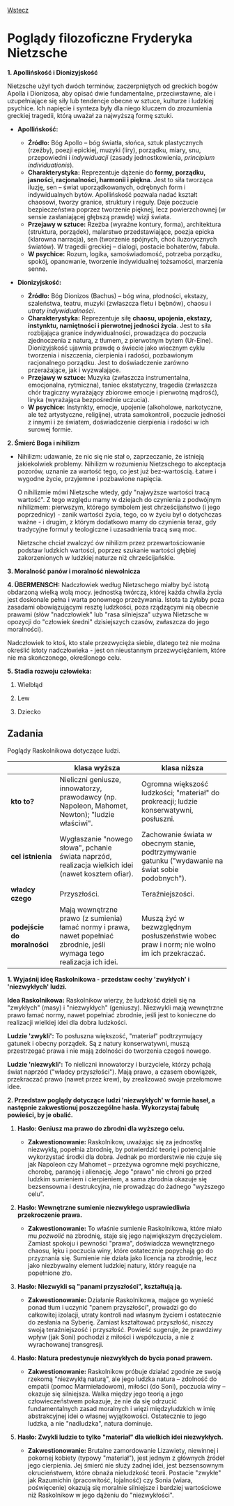 [Wstecz](../polski.md)

# Poglądy filozoficzne Fryderyka Nietzsche

**1. Apollińskość i Dionizyjskość**

Nietzsche użył tych dwóch terminów, zaczerpniętych od greckich bogów Apolla i Dionizosa, aby opisać dwie fundamentalne, przeciwstawne, ale i uzupełniające się siły lub tendencje obecne w sztuce, kulturze i ludzkiej psychice. Ich napięcie i synteza były dla niego kluczem do zrozumienia greckiej tragedii, którą uważał za najwyższą formę sztuki.

-   **Apollińskość:**

    -   **Źródło:** Bóg Apollo – bóg światła, słońca, sztuk plastycznych (rzeźby), poezji epickiej, muzyki (liry), porządku, miary, snu, przepowiedni i _indywiduacji_ (zasady jednostkowienia, _principium individuationis_).
    -   **Charakterystyka:** Reprezentuje dążenie do **formy, porządku, jasności, racjonalności, harmonii i piękna**. Jest to siła tworząca iluzję, sen – świat uporządkowanych, odrębnych form i indywidualnych bytów. Apollińskość pozwala nadać kształt chaosowi, tworzy granice, struktury i reguły. Daje poczucie bezpieczeństwa poprzez tworzenie pięknej, lecz powierzchownej (w sensie zasłaniającej głębszą prawdę) wizji świata.
    -   **Przejawy w sztuce:** Rzeźba (wyraźne kontury, forma), architektura (struktura, porządek), malarstwo przedstawiające, poezja epicka (klarowna narracja), sen (tworzenie spójnych, choć iluzorycznych światów). W tragedii greckiej – dialogi, postacie bohaterów, fabuła.
    -   **W psychice:** Rozum, logika, samoświadomość, potrzeba porządku, spokój, opanowanie, tworzenie indywidualnej tożsamości, marzenia senne.

-   **Dionizyjskość:**
    -   **Źródło:** Bóg Dionizos (Bachus) – bóg wina, płodności, ekstazy, szaleństwa, teatru, muzyki (zwłaszcza fletu i bębnów), chaosu i _utraty indywidualności_.
    -   **Charakterystyka:** Reprezentuje siłę **chaosu, upojenia, ekstazy, instynktu, namiętności i pierwotnej jedności życia**. Jest to siła rozbijająca granice indywidualności, prowadząca do poczucia zjednoczenia z naturą, z tłumem, z pierwotnym bytem (Ur-Eine). Dionizyjskość ujawnia prawdę o świecie jako wiecznym cyklu tworzenia i niszczenia, cierpienia i radości, pozbawionym racjonalnego porządku. Jest to doświadczenie zarówno przerażające, jak i wyzwalające.
    -   **Przejawy w sztuce:** Muzyka (zwłaszcza instrumentalna, emocjonalna, rytmiczna), taniec ekstatyczny, tragedia (zwłaszcza chór tragiczny wyrażający zbiorowe emocje i pierwotną mądrość), liryka (wyrażająca bezpośrednie uczucia).
    -   **W psychice:** Instynkty, emocje, upojenie (alkoholowe, narkotyczne, ale też artystyczne, religijne), utrata samokontroli, poczucie jedności z innymi i ze światem, doświadczenie cierpienia i radości w ich surowej formie.

**2. Śmierć Boga i nihilizm**

-   Nihilizm: udawanie, że nic się nie stał o, zaprzeczanie, że istnieją jakiekolwiek problemy. Nihilizm w rozumieniu Nietzschego to akceptacja pozorów, uznanie za wartość tego, co jest już bez-wartością. Łatwe i wygodne życie, przyjemne i pozbawione napięcia.

    O nihilizmie mówi Nietzsche wtedy, gdy "najwyższe wartości tracą wartość". Z tego względu mamy w dziejach do czynienia z podwójnym nihilizmem: pierwszym, którego symbolem jest chrześcijaństwo (i jego poprzednicy) - zanik wartości życia, tego, co w życiu był o dotychczas ważne - i drugim, z którym dodatkowo mamy do czynienia teraz, gdy tradycyjne formuł y teologiczne i uzasadnienia tracą swą moc.

    Nietzsche chciał zwalczyć ów nihilizm przez przewartościowanie podstaw ludzkich wartości, poprzez szukanie wartości głębiej zakorzenionych w ludzkiej naturze niż chrześcijańskie.

**3. Moralność panów i moralność niewolnicza**

**4. ÜBERMENSCH:** Nadczłowiek według Nietzschego miałby być istotą obdarzoną wielką wolą mocy. jednostką twórczą, której każda chwila życia jest doskonale pełna i warta ponownego przeżywania. Istota ta żyłaby poza zasadami obowiązującymi resztę ludzkości, poza rządzącymi nią obecnie prawami (słów "nadczłowiek" lub "rasa silniejsza" używa Nietzsche w opozycji do "człowiek średni" dzisiejszych czasów, zwłaszcza do jego moralności).

Nadczłowiek to ktoś, kto stale przezwycięża siebie, dlatego też nie można określić istoty nadczłowieka - jest on nieustannym przezwyciężaniem, które nie ma skończonego, określonego celu.

**5. Stadia rozwoju człowieka:**

1. Wielbłąd

2. Lew

3. Dziecko

## Zadania

Poglądy Raskolnikowa dotyczące ludzi.

|                             | klasa wyższa                                                                                                             | klasa niższa                                                                                       |
| --------------------------- | ------------------------------------------------------------------------------------------------------------------------ | -------------------------------------------------------------------------------------------------- |
| **kto to?**                 | Nieliczni geniusze, innowatorzy, prawodawcy (np. Napoleon, Mahomet, Newton); "ludzie właściwi".                          | Ogromna większość ludzkości; "materiał" do prokreacji; ludzie konserwatywni, posłuszni.            |
| **cel istnienia**           | Wygłaszanie "nowego słowa", pchanie świata naprzód, realizacja wielkich idei (nawet kosztem ofiar).                      | Zachowanie świata w obecnym stanie, podtrzymywanie gatunku ("wydawanie na świat sobie podobnych"). |
| **władcy czego**            | Przyszłości.                                                                                                             | Teraźniejszości.                                                                                   |
| **podejście do moralności** | Mają wewnętrzne prawo (z sumienia) łamać normy i prawa, nawet popełniać zbrodnie, jeśli wymaga tego realizacja ich idei. | Muszą żyć w bezwzględnym posłuszeństwie wobec praw i norm; nie wolno im ich przekraczać.           |

**1. Wyjaśnij ideę Raskolnikowa - przedstaw cechy 'zwykłych' i 'niezwykłych' ludzi.**

**Idea Raskolnikowa:** Raskolnikow wierzy, że ludzkość dzieli się na "zwykłych" (masy) i "niezwykłych" (geniuszy). Niezwykli mają wewnętrzne prawo łamać normy, nawet popełniać zbrodnie, jeśli jest to konieczne do realizacji wielkiej idei dla dobra ludzkości.

**Ludzie 'zwykli':** To posłuszna większość, "materiał" podtrzymujący gatunek i obecny porządek. Są z natury konserwatywni, muszą przestrzegać prawa i nie mają zdolności do tworzenia czegoś nowego.

**Ludzie 'niezwykli':** To nieliczni innowatorzy i burzyciele, którzy pchają świat naprzód ("władcy przyszłości"). Mają prawo, a czasem obowiązek, przekraczać prawo (nawet przez krew), by zrealizować swoje przełomowe idee.

**2. Przedstaw poglądy dotyczące ludzi 'niezwykłych' w formie haseł, a następnie zakwestionuj poszczególne hasła. Wykorzystaj fabułę powieści, by je obalić.**

1. **Hasło: Geniusz ma prawo do zbrodni dla wyższego celu.**

    - **Zakwestionowanie:** Raskolnikow, uważając się za jednostkę niezwykłą, popełnia zbrodnię, by potwierdzić teorię i potencjalnie wykorzystać środki dla dobra. Jednak po morderstwie nie czuje się jak Napoleon czy Mahomet – przeżywa ogromne męki psychiczne, chorobę, paranoję i alienację. Jego "prawo" nie chroni go przed ludzkim sumieniem i cierpieniem, a sama zbrodnia okazuje się bezsensowna i destrukcyjna, nie prowadząc do żadnego "wyższego celu".

2. **Hasło: Wewnętrzne sumienie niezwykłego usprawiedliwia przekroczenie prawa.**

    - **Zakwestionowanie:** To właśnie sumienie Raskolnikowa, które miało mu _pozwolić_ na zbrodnię, staje się jego największym dręczycielem. Zamiast spokoju i pewności "prawa", doświadcza wewnętrznego chaosu, lęku i poczucia winy, które ostatecznie popychają go do przyznania się. Sumienie nie działa jako licencja na zbrodnię, lecz jako niezbywalny element ludzkiej natury, który reaguje na popełnione zło.

3. **Hasło: Niezwykli są "panami przyszłości", kształtują ją.**

    - **Zakwestionowanie:** Działanie Raskolnikowa, mające go wynieść ponad tłum i uczynić "panem przyszłości", prowadzi go do całkowitej izolacji, utraty kontroli nad własnym życiem i ostatecznie do zesłania na Syberię. Zamiast kształtować przyszłość, niszczy swoją teraźniejszość i przyszłość. Powieść sugeruje, że prawdziwy wpływ (jak Soni) pochodzi z miłości i współczucia, a nie z wyrachowanej transgresji.

4. **Hasło: Natura predestynuje niezwykłych do bycia ponad prawem.**

    - **Zakwestionowanie:** Raskolnikow próbuje działać zgodnie ze swoją rzekomą "niezwykłą naturą", ale jego ludzka natura – zdolność do empatii (pomoc Marmieładowom), miłości (do Soni), poczucia winy – okazuje się silniejsza. Walka między jego teorią a jego człowieczeństwem pokazuje, że nie da się odrzucić fundamentalnych zasad moralnych i więzi międzyludzkich w imię abstrakcyjnej idei o własnej wyjątkowości. Ostatecznie to jego ludzka, a nie "nadludzka", natura dominuje.

5. **Hasło: Zwykli ludzie to tylko "materiał" dla wielkich idei niezwykłych.**

    - **Zakwestionowanie:** Brutalne zamordowanie Lizawiety, niewinnej i pokornej kobiety (typowy "materiał"), jest jednym z głównych źródeł jego cierpienia. Jej śmierć nie służy żadnej idei, jest bezsensownym okrucieństwem, które obnaża nieludzkość teorii. Postacie "zwykłe" jak Razumichin (pracowitość, lojalność) czy Sonia (wiara, poświęcenie) okazują się moralnie silniejsze i bardziej wartościowe niż Raskolnikow w jego dążeniu do "niezwykłości".
